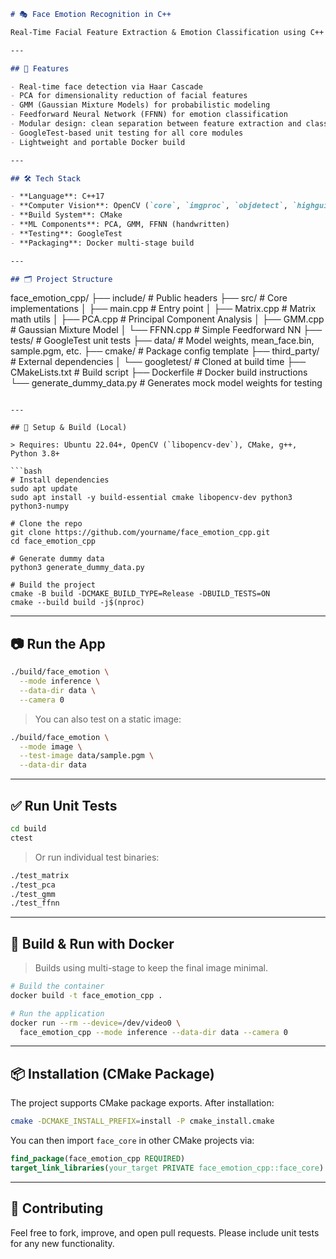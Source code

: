 ```markdown
# 🎭 Face Emotion Recognition in C++

Real-Time Facial Feature Extraction & Emotion Classification using C++ and OpenCV. This project implements PCA-based facial feature extraction and emotion prediction using classical ML methods (GMM, FFNN). It is optimized for real-time webcam inference and includes test suites for PCA, GMM, and FFNN.

---

## 🚀 Features

- Real-time face detection via Haar Cascade
- PCA for dimensionality reduction of facial features
- GMM (Gaussian Mixture Models) for probabilistic modeling
- Feedforward Neural Network (FFNN) for emotion classification
- Modular design: clean separation between feature extraction and classification
- GoogleTest-based unit testing for all core modules
- Lightweight and portable Docker build

---

## 🛠️ Tech Stack

- **Language**: C++17
- **Computer Vision**: OpenCV (`core`, `imgproc`, `objdetect`, `highgui`)
- **Build System**: CMake
- **ML Components**: PCA, GMM, FFNN (handwritten)
- **Testing**: GoogleTest
- **Packaging**: Docker multi-stage build

---

## 🗂️ Project Structure

```

face\_emotion\_cpp/
├── include/               # Public headers
├── src/                   # Core implementations
│   ├── main.cpp           # Entry point
│   ├── Matrix.cpp         # Matrix math utils
│   ├── PCA.cpp            # Principal Component Analysis
│   ├── GMM.cpp            # Gaussian Mixture Model
│   └── FFNN.cpp           # Simple Feedforward NN
├── tests/                 # GoogleTest unit tests
├── data/                  # Model weights, mean\_face.bin, sample.pgm, etc.
├── cmake/                 # Package config template
├── third\_party/           # External dependencies
│   └── googletest/        # Cloned at build time
├── CMakeLists.txt         # Build script
├── Dockerfile             # Docker build instructions
└── generate\_dummy\_data.py # Generates mock model weights for testing

````

---

## 🧪 Setup & Build (Local)

> Requires: Ubuntu 22.04+, OpenCV (`libopencv-dev`), CMake, g++, Python 3.8+

```bash
# Install dependencies
sudo apt update
sudo apt install -y build-essential cmake libopencv-dev python3 python3-numpy

# Clone the repo
git clone https://github.com/yourname/face_emotion_cpp.git
cd face_emotion_cpp

# Generate dummy data
python3 generate_dummy_data.py

# Build the project
cmake -B build -DCMAKE_BUILD_TYPE=Release -DBUILD_TESTS=ON
cmake --build build -j$(nproc)
````

---

## 📷 Run the App

```bash
./build/face_emotion \
  --mode inference \
  --data-dir data \
  --camera 0
```

> You can also test on a static image:

```bash
./build/face_emotion \
  --mode image \
  --test-image data/sample.pgm \
  --data-dir data
```

---

## ✅ Run Unit Tests

```bash
cd build
ctest
```

> Or run individual test binaries:

```bash
./test_matrix
./test_pca
./test_gmm
./test_ffnn
```

---

## 🐳 Build & Run with Docker

> Builds using multi-stage to keep the final image minimal.

```bash
# Build the container
docker build -t face_emotion_cpp .

# Run the application
docker run --rm --device=/dev/video0 \
  face_emotion_cpp --mode inference --data-dir data --camera 0
```

---

## 📦 Installation (CMake Package)

The project supports CMake package exports. After installation:

```bash
cmake -DCMAKE_INSTALL_PREFIX=install -P cmake_install.cmake
```

You can then import `face_core` in other CMake projects via:

```cmake
find_package(face_emotion_cpp REQUIRED)
target_link_libraries(your_target PRIVATE face_emotion_cpp::face_core)
```

---

## 👥 Contributing

Feel free to fork, improve, and open pull requests. Please include unit tests for any new functionality.

